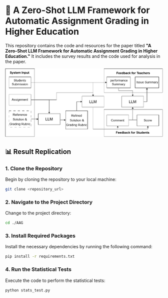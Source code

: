 # 📝 A Zero-Shot LLM Framework for Automatic Assignment Grading in Higher Education

This repository contains the code and resources for the paper titled **"A Zero-Shot LLM Framework for Automatic Assignment Grading in Higher Education."** It includes the survey results and the code used for analysis in the paper.

<p align="center">
  <img src="./img/fig1.png" alt="System Overview" width="600"/>
</p>

## 📊 Result Replication

### 1. Clone the Repository
Begin by cloning the repository to your local machine:
```bash
git clone <repository_url>
```
### 2. Navigate to the Project Directory
Change to the project directory:
```bash
cd ./AAG
```
### 3. Install Required Packages
Install the necessary dependencies by running the following command:
```bash
pip install -r requirements.txt
```
### 4. Run the Statistical Tests
Execute the code to perform the statistical tests:
```bash
python stats_test.py
```

